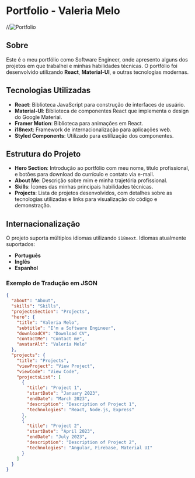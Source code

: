 
# Portfolio - Valeria Melo

//![Portfolio](path_to_your_image_or_logo.png)

## Sobre

Este é o meu portfólio como Software Engineer, onde apresento alguns dos projetos em que trabalhei e minhas habilidades técnicas. O portfólio foi desenvolvido utilizando **React**, **Material-UI**, e outras tecnologias modernas.

## Tecnologias Utilizadas

- **React**: Biblioteca JavaScript para construção de interfaces de usuário.
- **Material-UI**: Biblioteca de componentes React que implementa o design do Google Material.
- **Framer Motion**: Biblioteca para animações em React.
- **i18next**: Framework de internacionalização para aplicações web.
- **Styled Components**: Utilizado para estilização dos componentes.

## Estrutura do Projeto

- **Hero Section**: Introdução ao portfólio com meu nome, título profissional, e botões para download do currículo e contato via e-mail.
- **About Me**: Descrição sobre mim e minha trajetória profissional.
- **Skills**: Ícones das minhas principais habilidades técnicas.
- **Projects**: Lista de projetos desenvolvidos, com detalhes sobre as tecnologias utilizadas e links para visualização do código e demonstração.

## Internacionalização

O projeto suporta múltiplos idiomas utilizando `i18next`. Idiomas atualmente suportados:

- **Português**
- **Inglês**
- **Espanhol**

### Exemplo de Tradução em JSON

```json
{
  "about": "About",
  "skills": "Skills",
  "projectsSection": "Projects",
  "hero": {
    "title": "Valeria Melo",
    "subtitle": "I'm a Software Engineer",
    "downloadCV": "Download CV",
    "contactMe": "Contact me",
    "avatarAlt": "Valeria Melo"
  },
  "projects": {
    "title": "Projects",
    "viewProject": "View Project",
    "viewCode": "View Code",
    "projectsList": [
      {
        "title": "Project 1",
        "startDate": "January 2023",
        "endDate": "March 2023",
        "description": "Description of Project 1",
        "technologies": "React, Node.js, Express"
      },
      {
        "title": "Project 2",
        "startDate": "April 2023",
        "endDate": "July 2023",
        "description": "Description of Project 2",
        "technologies": "Angular, Firebase, Material UI"
      }
    ]
  }
}

